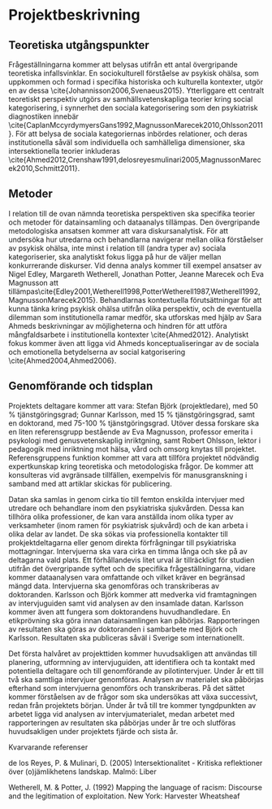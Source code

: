 # Projektbeskrivning


## Teoretiska utgångspunkter
Frågeställningarna kommer att belysas utifrån ett antal övergripande teoretiska infallsvinklar. En sociokulturell förståelse av psykisk ohälsa, som uppkommen och formad i specifika historiska och kulturella kontexter, utgör en av dessa \cite{Johannisson2006,Svenaeus2015}. Ytterliggare ett centralt teoretiskt perspektiv utgörs av samhällsvetenskapliga teorier kring social kategorisering, i synnerhet den sociala kategorisering som den psykiatrisk diagnostiken innebär  \cite{CaplanMccyrdymyersGans1992,MagnussonMarecek2010,Ohlsson2011}. För att belysa de sociala kategoriernas inbördes relationer, och deras institutionella såväl som individuella och samhälleliga dimensioner, ska intersektionella teorier inkluderas \cite{Ahmed2012,Crenshaw1991,delosreyesmulinari2005,MagnussonMarecek2010,Schmitt2011}.

## Metoder 
I relation till de ovan nämnda teoretiska perspektiven ska specifika teorier och metoder för datainsamling och dataanalys tillämpas. Den övergripande metodologiska ansatsen kommer att vara diskursanalytisk. För att undersöka hur utredarna och behandlarna navigerar mellan olika förståelser av psykisk ohälsa, inte minst i relation till (andra typer av) sociala kategoriserier, ska analytiskt fokus ligga på hur de väljer mellan konkurrerande diskurser. Vid denna analys kommer till exempel ansatser av Nigel Edley, Margareth Wetherell, Jonathan Potter, Jeanne Marecek och Eva Magnusson att tillämpas\cite{Edley2001,Wetherell1998,PotterWetherell1987,Wetherell1992,MagnussonMarecek2015}. Behandlarnas kontextuella förutsättningar för att kunna tänka kring psykisk ohälsa utifrån olika perspektiv, och de eventuella dilemman som institutionella ramar medför, ska utforskas med hjälp av Sara Ahmeds beskrivningar av möjligheterna och hindren för att utföra mångfaldsarbete i institutionella kontexter \cite{Ahmed2012}. Analytiskt fokus kommer även att ligga vid Ahmeds konceptualiseringar av de sociala och emotionella betydelserna av social katgorisering \cite{Ahmed2004,Ahmed2006}. 

## Genomförande och tidsplan
Projektets deltagare kommer att vara: Stefan Björk (projektledare), med 50 % tjänstgöringsgrad; Gunnar Karlsson, med 15 % tjänstgöringsgrad, samt en doktorand, med 75-100 % tjänstgöringsgrad. Utöver dessa forskare ska en liten referensgrupp bestående av Eva Magnusson, professor emerita i psykologi med genusvetenskaplig inriktgning, samt Robert Ohlsson, lektor i pedagogik med inriktning mot hälsa, vård och omsorg knytas till projektet. Referensgruppens funktion kommer att vara att tillföra projektet nödvändig expertkunskap kring teoretiska och metodologiska frågor. De kommer att konsulteras vid avgränsade tillfällen, exempelvis för manusgranskning i samband med att artiklar skickas för publicering. 

Datan ska samlas in genom cirka tio till femton enskilda intervjuer med utredare och behandlare inom den psykiatriska sjukvården. Dessa kan tillhöra olika professioner, de kan vara anställda inom olika typer av verksamheter (inom ramen för psykiatrisk sjukvård) och de kan arbeta i olika delar av landet. De ska sökas via professionella kontakter till prokjektdeltagarna eller genom direkta förfrågningar till psykiatriska mottagningar. Intervjuerna ska vara cirka en timma långa och ske på av deltagarna vald plats. Ett förhållandevis litet urval är tillräckligt för studien utifrån det övergripande syftet och de specifika frågeställningarna, vidare kommer dataanalysen vara omfattande och vilket kräver en begränsad mängd data. Intervjuerna ska genomföras och transkriberas av doktoranden. Karlsson och Björk kommer att medverka vid framtagningen av intervjuguiden samt vid analysen av den insamlade datan. Karlsson kommer även att fungera som doktorandens huvudhandledare. En etikprövning ska göra innan datainsamlingen kan påbörjas. Rapporteringen av resultaten ska göras av doktoranden i sambarbete med Björk och Karlsson. Resultaten ska publiceras såväl i Sverige som internationellt. 

Det första halvåret av projekttiden kommer huvudsakligen att användas till planering, utformning av intervjuguiden, att identifiera och ta kontakt med potentiella deltagare och till genomförande av pilotintervjuer. Under år ett till två ska samtliga intervjuer genomföras. Analysen av materialet ska påbörjas efterhand som intervjuerna genomförs och transkriberas. På det sättet kommer förståelsen av de frågor som ska undersökas att växa successivt, redan från projektets början. Under år två till tre kommer tyngdpunkten av arbetet ligga vid analysen av intervjumaterialet, medan arbetet med rapporteringen av resultaten ska påbörjas under år tre och slutföras huvudsakligen under projektets fjärde och sista år. 

Kvarvarande referenser

de los Reyes, P. & Mulinari, D. (2005) Intersektionalitet - Kritiska reflektioner över (o)jämlikhetens landskap. Malmö: Liber

Wetherell, M. & Potter, J. (1992) Mapping the language of racism: Discourse and the legitimation of exploitation. New York: Harvester Wheatsheaf 

